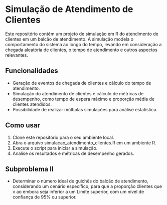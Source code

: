 # Simulação de Atendimento de Clientes
Este repositório contém um projeto de simulação em R do atendimento de clientes em um balcão de atendimento. A simulação modela o comportamento do sistema ao longo do tempo, levando em consideração a chegada aleatória de clientes, o tempo de atendimento e outros aspectos relevantes.

## Funcionalidades
- Geração de eventos de chegada de clientes e cálculo do tempo de atendimento.
- Simulação do atendimento de clientes e cálculo de métricas de desempenho, como tempo de espera máximo e proporção média de clientes atendidos.
- Possibilidade de realizar múltiplas simulações para análise estatística.

## Como usar
1. Clone este repositório para o seu ambiente local.
2. Abra o arquivo simulacao_atendimento_clientes.R em um ambiente R.
3. Execute o script para iniciar a simulação.
4. Analise os resultados e métricas de desempenho gerados.

## Subproblema II
- Determinar o número ideal de guichês do balcão de atendimento, considerando um cenário específico, para que a proporção ̃clientes que v ao embora seja inferior a um Limite superior, com um nível de confiança de 95% ou superior.
